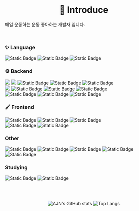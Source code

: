 
<div align=center><h1>🥊 Introduce </h1></div>
<div>
  <p>매일 운동하는 운동 좋아하는 개발자 입니다.</p>
</div>
<br>
<!-- <div align=center><h1>📚 TECH STACKS </h1></div> -->
<div>
  <div>
    <h3>✨ Language </h3>
    <img alt="Static Badge" src="https://img.shields.io/badge/JAVA-%23FC4C02?style=for-the-badge&logoColor=white">
    <img alt="Static Badge" src="https://img.shields.io/badge/javascript-%23F7DF1E?style=for-the-badge&logo=javascript&logoColor=white">
    <img alt="Static Badge" src="https://img.shields.io/badge/typescript-%233178C6?style=for-the-badge&logo=typescript&logoColor=white">
    <br>
    <h3>⚙️ Backend </h3>
    <img src="https://img.shields.io/badge/java-007396?style=for-the-badge&logo=java&logoColor=white">
    <img src="https://img.shields.io/badge/SpringBoot-6DB33F?style=for-the-badge&logo=spring&logoColor=white">
    <img alt="Static Badge" src="https://img.shields.io/badge/SpringSecurity-brightgreen?style=for-the-badge&logo=springsecurity&logoColor=white">
    <img alt="Static Badge" src="https://img.shields.io/badge/JPA-6DB33F?style=for-the-badge&logo=databricks&logoSize=auto">
    <img alt="Static Badge" src="https://img.shields.io/badge/JWT-black?style=for-the-badge&logo=jsonwebtokens&logoSize=auto">
    <br>
    <img src="https://img.shields.io/badge/mysql-4479A1?style=for-the-badge&logo=mysql&logoColor=white">
    <img alt="Static Badge" src="https://img.shields.io/badge/Redis-red?style=for-the-badge&logo=redis&logoColor=white&logoSize=auto">
    <img alt="Static Badge" src="https://img.shields.io/badge/mongodb-%2347A248?style=for-the-badge&logo=mongodb&logoColor=white">
    <img alt="Static Badge" src="https://img.shields.io/badge/prisma-%232D3748?style=for-the-badge&logo=prisma&logoColor=white">
    <br>
      <img alt="Static Badge" src="https://img.shields.io/badge/aws_ec2-%23FF9900?style=for-the-badge&logo=amazonec2&logoColor=white">
      <img alt="Static Badge" src="https://img.shields.io/badge/docker-%232496ED?style=for-the-badge&logo=docker&logoColor=white">
      <img alt="Static Badge" src="https://img.shields.io/badge/GitHub_Actions-black?style=for-the-badge&logo=githubactions&logoColor=white&color=%232088FF">
  </div>
  <div>
    <h3>🖌 Frontend </h3>
    <img alt="Static Badge" src="https://img.shields.io/badge/react-%230088CC?style=for-the-badge&logo=react&logoColor=white">
    <img alt="Static Badge" src="https://img.shields.io/badge/Redux-black?style=for-the-badge&logo=redux&logoColor=white&color=%23764ABC">
    <img alt="Static Badge" src="https://img.shields.io/badge/Zustand-%23FF3621?style=for-the-badge&logo=databricks&logoColor=white">
    <br>
    <img alt="Static Badge" src="https://img.shields.io/badge/next.js-black?style=for-the-badge&logo=nextdotjs&logoColor=white">
    <img alt="Static Badge" src="https://img.shields.io/badge/tailwindcss-%2306B6D4?style=for-the-badge&logo=tailwindcss&logoColor=white">
  </div>
  <div>
    <h3> Other </h3>
    <img alt="Static Badge" src="https://img.shields.io/badge/pusher-%23300D4F?style=for-the-badge&logo=pusher&logoColor=white">
    <img alt="Static Badge" src="https://img.shields.io/badge/cloudinary-%233448C5?style=for-the-badge&logo=cloudinary&logoColor=white">
    <img alt="Static Badge" src="https://img.shields.io/badge/vercel-%23000000?style=for-the-badge&logo=vercel&logoColor=white">
    <img alt="Static Badge" src="https://img.shields.io/badge/amazon_s3-%23569A31?style=for-the-badge&logo=amazons3&logoColor=white">
    <img alt="Static Badge" src="https://img.shields.io/badge/amazon_cloud_front-%23E95420?style=for-the-badge&logo=dask&logoColor=white">
  </div>
    <div>
    <h3> Studying </h3>
    <img alt="Static Badge" src="https://img.shields.io/badge/nestjs-%23E0234E?style=for-the-badge&logo=nestjs&logoColor=white">
    <img alt="Static Badge" src="https://img.shields.io/badge/react_native_cli-%230088?style=for-the-badge&logo=react&logoColor=white">
  </div>
</div>
<br><br>

##

<div align=center>
  <img src="https://github-readme-stats.vercel.app/api?username=dks044&amp;show_icons=true&amp;theme=radical" alt="AJN&#39;s GitHub stats">
  <img src="https://github-readme-stats.vercel.app/api/top-langs/?username=dks044&amp;layout=compact" alt="Top Langs">
</div>

